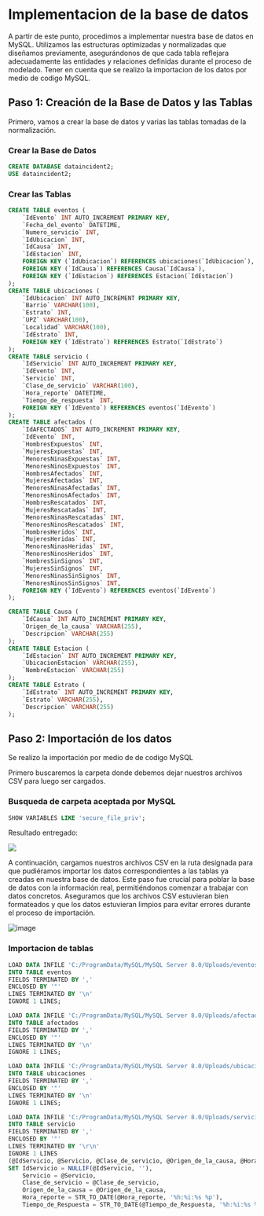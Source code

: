 # Implementacion de la base de datos


A partir de este punto, procedimos a implementar nuestra base de datos en MySQL. Utilizamos las estructuras optimizadas y normalizadas que diseñamos previamente, 
asegurándonos de que cada tabla reflejara adecuadamente las entidades y relaciones definidas durante el proceso de modelado. Tener en cuenta que se realizo la importacion de los datos por medio de codigo MySQL.


## Paso 1: Creación de la Base de Datos y las Tablas

Primero, vamos a crear la base de datos y varias las tablas tomadas de la normalización.

### Crear la Base de Datos

```sql
CREATE DATABASE dataincident2;
USE dataincident2;
```
### Crear las Tablas

```sql
CREATE TABLE eventos (
    `IdEvento` INT AUTO_INCREMENT PRIMARY KEY,
    `Fecha_del_evento` DATETIME,
    `Numero_servicio` INT,
    `IdUbicacion` INT,
    `IdCausa` INT,
    `IdEstacion` INT,
    FOREIGN KEY (`IdUbicacion`) REFERENCES ubicaciones(`IdUbicacion`),
    FOREIGN KEY (`IdCausa`) REFERENCES Causa(`IdCausa`),
    FOREIGN KEY (`IdEstacion`) REFERENCES Estacion(`IdEstacion`)
);
CREATE TABLE ubicaciones (
    `IdUbicacion` INT AUTO_INCREMENT PRIMARY KEY,
    `Barrio` VARCHAR(100),
    `Estrato` INT,
    `UPZ` VARCHAR(100),
    `Localidad` VARCHAR(100),
    `IdEstrato` INT,
    FOREIGN KEY (`IdEstrato`) REFERENCES Estrato(`IdEstrato`)
);
CREATE TABLE servicio (
    `IdServicio` INT AUTO_INCREMENT PRIMARY KEY,
    `IdEvento` INT,
    `Servicio` INT,
    `Clase_de_servicio` VARCHAR(100),
    `Hora_reporte` DATETIME,
    `Tiempo_de_respuesta` INT,
    FOREIGN KEY (`IdEvento`) REFERENCES eventos(`IdEvento`)
);
CREATE TABLE afectados (
    `IdAFECTADOS` INT AUTO_INCREMENT PRIMARY KEY,
    `IdEvento` INT,
    `HombresExpuestos` INT,
    `MujeresExpuestas` INT,
    `MenoresNinasExpuestas` INT,
    `MenoresNinosExpuestos` INT,
    `HombresAfectados` INT,
    `MujeresAfectadas` INT,
    `MenoresNinasAfectadas` INT,
    `MenoresNinosAfectados` INT,
    `HombresRescatados` INT,
    `MujeresRescatadas` INT,
    `MenoresNinasRescatadas` INT,
    `MenoresNinosRescatados` INT,
    `HombresHeridos` INT,
    `MujeresHeridas` INT,
    `MenoresNinasHeridas` INT,
    `MenoresNinosHeridos` INT,
    `HombresSinSignos` INT,
    `MujeresSinSignos` INT,
    `MenoresNinasSinSignos` INT,
    `MenoresNinosSinSignos` INT,
    FOREIGN KEY (`IdEvento`) REFERENCES eventos(`IdEvento`)
);

CREATE TABLE Causa (
    `IdCausa` INT AUTO_INCREMENT PRIMARY KEY,
    `Origen_de_la_causa` VARCHAR(255),
    `Descripcion` VARCHAR(255)
);
CREATE TABLE Estacion (
    `IdEstacion` INT AUTO_INCREMENT PRIMARY KEY,
    `UbicacionEstacion` VARCHAR(255),
    `NombreEstacion` VARCHAR(255)
);
CREATE TABLE Estrato (
    `IdEstrato` INT AUTO_INCREMENT PRIMARY KEY,
    `Estrato` VARCHAR(255),
    `Descripcion` VARCHAR(255)
);
```

## Paso 2: Importación de los datos

Se realizo la importación por medio de de codigo MySQL

Primero buscaremos la carpeta donde debemos dejar nuestros archivos CSV para luego ser cargados.

### Busqueda de carpeta aceptada por MySQL

```sql
SHOW VARIABLES LIKE 'secure_file_priv';
```
Resultado entregado:
<p aling="center">
    <img src="https://github.com/Protxion/Proyecto-protsegurity/assets/170147724/b8a0c1a8-51d4-4147-bc7a-914f8bfa02de">
</p>

A continuación, cargamos nuestros archivos CSV en la ruta designada para que pudiéramos importar los datos correspondientes a las tablas ya creadas en nuestra base de datos. 
Este paso fue crucial para poblar la base de datos con la información real, permitiéndonos comenzar a trabajar con datos concretos.
Aseguramos que los archivos CSV estuvieran bien formateados y que los datos estuvieran limpios para evitar errores durante el proceso de importación.

![image](https://github.com/Protxion/Proyecto-protsegurity/assets/170147724/33b0a208-e777-4110-b258-01d847a1765e)

### Importacion de tablas

```sql
LOAD DATA INFILE 'C:/ProgramData/MySQL/MySQL Server 8.0/Uploads/eventos.csv'
INTO TABLE eventos
FIELDS TERMINATED BY ','
ENCLOSED BY '"'
LINES TERMINATED BY '\n'
IGNORE 1 LINES;
```
```sql
LOAD DATA INFILE 'C:/ProgramData/MySQL/MySQL Server 8.0/Uploads/afectados.csv'
INTO TABLE afectados
FIELDS TERMINATED BY ','
ENCLOSED BY '"'
LINES TERMINATED BY '\n'
IGNORE 1 LINES;
```
```sql
LOAD DATA INFILE 'C:/ProgramData/MySQL/MySQL Server 8.0/Uploads/ubicaciones.csv'
INTO TABLE ubicaciones
FIELDS TERMINATED BY ','
ENCLOSED BY '"'
LINES TERMINATED BY '\n'
IGNORE 1 LINES;
```
```sql
LOAD DATA INFILE 'C:/ProgramData/MySQL/MySQL Server 8.0/Uploads/servicioss.csv'
INTO TABLE servicio
FIELDS TERMINATED BY ','
ENCLOSED BY '"'
LINES TERMINATED BY '\r\n'
IGNORE 1 LINES
(@IdServicio, @Servicio, @Clase_de_servicio, @Origen_de_la_causa, @Hora_reporte, @Tiempo_de_Respuesta)
SET IdServicio = NULLIF(@IdServicio, ''),
    Servicio = @Servicio,
    Clase_de_servicio = @Clase_de_servicio,
    Origen_de_la_causa = @Origen_de_la_causa,
    Hora_reporte = STR_TO_DATE(@Hora_reporte, '%h:%i:%s %p'),
    Tiempo_de_Respuesta = STR_TO_DATE(@Tiempo_de_Respuesta, '%h:%i:%s %p');
```


